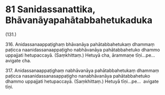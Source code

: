

# 81 Sanidassanattika, Bhāvanāyapahātabbahetukaduka


(131.)

316\. Anidassanaappaṭighaṃ bhāvanāya pahātabbahetukaṃ dhammaṃ paṭicca naanidassanaappaṭigho nabhāvanāya pahātabbahetuko dhammo uppajjati hetupaccayā. (Saṃkhittaṃ.) Hetuyā cha, ārammaṇe tīṇi…pe…  avigate cha.

317\. Anidassanaappaṭighaṃ nabhāvanāya pahātabbahetukaṃ dhammaṃ paṭicca nasanidassanasappaṭigho nanabhāvanāya pahātabbahetuko dhammo uppajjati hetupaccayā. (Saṃkhittaṃ.) Hetuyā tīṇi…pe…  avigate tīṇi.



